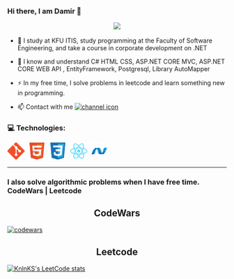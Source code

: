 ### Hi there, I am Damir 👋

<div id="header" align="center">
  <img src="https://media.giphy.com/media/M9gbBd9nbDrOTu1Mqx/giphy.gif" width="100"/>
</div>

- :telescope: I study at KFU ITIS, study programming at the Faculty of Software Engineering, and take a course in corporate development on .NET

- :seedling: I know and understand C# HTML CSS, ASP.NET CORE MVC, ASP.NET CORE WEB API , EntityFramework, Postgresql, Library AutoMapper

- :zap: In my free time, I solve problems in leetcode and learn something new in programming.

- :mailbox: Contact with me [![channel icon](https://patrolavia.github.io/telegram-badge/follow.png)](https://t.me/cd_xxx)

### 💻 Technologies:

<div>
  <img src="https://github.com/devicons/devicon/blob/master/icons/git/git-original.svg" title="git" alt="git" width="40" height="40"/>&nbsp
  <img src="https://github.com/devicons/devicon/blob/master/icons/html5/html5-original.svg" title="html5" alt="html5" width="40" height="40"/>&nbsp
  <img src="https://github.com/devicons/devicon/blob/master/icons/css3/css3-original.svg" title="css" alt="css" width="40" height="40"/>&nbsp
  <img src="https://github.com/devicons/devicon/blob/master/icons/react/react-original.svg" title="reactjs" alt="reactjs" width="40" height="40"/>&nbsp
  <img src="https://github.com/devicons/devicon/blob/master/icons/dot-net/dot-net-original.svg" title="webpack" alt="webpack" width="40" height="40"/>&nbsp
</div>

---

### I also solve algorithmic problems when I have free time. CodeWars | Leetcode
<h2 align="center">CodeWars</h2>

[![codewars](https://www.codewars.com/users/me%3F/badges/small)](https://www.codewars.com/users/me%3F/badges/small)

<p></p>
<p align="center">
    <h2 align="center">Leetcode</h2>
</p>


[![KnlnKS's LeetCode stats](https://leetcode-stats-six.vercel.app/api?username=DamirNabiullin)](https://github.com/madushadhanushka/github-readme)
